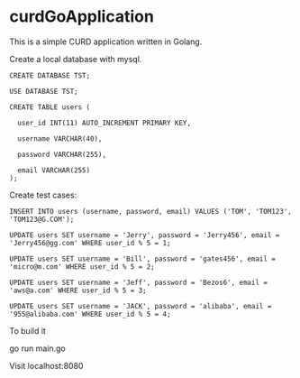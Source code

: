 # curdGoApplication

This is a simple CURD application written in Golang.


Create a local database with mysql.

    CREATE DATABASE TST;

    USE DATABASE TST;

    CREATE TABLE users (

      user_id INT(11) AUTO_INCREMENT PRIMARY KEY,

      username VARCHAR(40),

      password VARCHAR(255),

      email VARCHAR(255)
    );
    
   Create test cases: 
   
    INSERT INTO users (username, password, email) VALUES ('TOM', 'TOM123', 'TOM123@G.COM');
   
    UPDATE users SET username = 'Jerry', password = 'Jerry456', email = 'Jerry456@gg.com' WHERE user_id % 5 = 1;

    UPDATE users SET username = 'Bill', password = 'gates456', email = 'micro@m.com' WHERE user_id % 5 = 2;

    UPDATE users SET username = 'Jeff', password = 'Bezos6', email = 'aws@a.com' WHERE user_id % 5 = 3;

    UPDATE users SET username = 'JACK', password = 'alibaba', email = '955@alibaba.com' WHERE user_id % 5 = 4;


To build it

  go run main.go
  
 Visit
    localhost:8080
  
